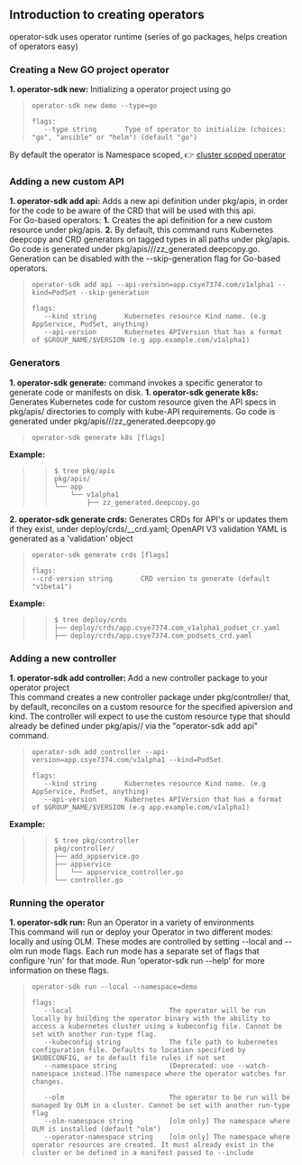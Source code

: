 ## Introduction to creating operators 
operator-sdk uses operator runtime (series of go packages, helps creation of operators easy)

### **Creating a New GO project operator**
**1. operator-sdk new:** Initializing a operator project using go
>  ```
> operator-sdk new demo --type=go
> 
> flags:
>     --type string       Type of operator to initialize (choices: "go", "ansible" or "helm") (default "go")
> ```
By default the operator is Namespace scoped, 👉 <a href="https://github.com/operator-framework/operator-sdk/blob/master/doc/operator-scope.md">cluster scoped operator</a>

### Adding a new custom API
**1. operator-sdk add api:** Adds a new api definition under pkg/apis, in order for the code to be aware of the CRD that will be used with this api.\
For Go-based operators:
    **1.** Creates the api definition for a new custom resource under pkg/apis.
    **2.** By default, this command runs Kubernetes deepcopy and CRD generators on tagged types in all paths under pkg/apis. Go code is generated under pkg/apis///zz_generated.deepcopy.go. Generation can be disabled with the --skip-generation flag for Go-based operators.

> ```
> operator-sdk add api --api-version=app.csye7374.com/v1alpha1 --kind=PodSet --skip-generation
> 
> flags:
>    --kind string       Kubernetes resource Kind name. (e.g AppService, PodSet, anything)
>    --api-version       Kubernetes APIVersion that has a format of $GROUP_NAME/$VERSION (e.g app.example.com/v1alpha1)
> ```


### Generators
**1. operator-sdk generate:** command invokes a specific generator to generate code or manifests on disk.
    **1. operator-sdk generate k8s:** Generates Kubernetes code for custom resource given the API specs in pkg/apis/ directories to comply with kube-API requirements. Go code is generated under pkg/apis///zz_generated.deepcopy.go
   > ```
   > operator-sdk generate k8s [flags]
   > ```
   **Example:**
   >> ```
   >> $ tree pkg/apis
   >> pkg/apis/
   >> └── app
   >>     └── v1alpha1
   >>         ├── zz_generated.deepcopy.go
   >> ```

   **2. operator-sdk generate crds:** Generates CRDs for API's or updates them if they exist, under deploy/crds/<api-version>_<kinds>_crd.yaml; OpenAPI V3 validation YAML is generated as a 'validation' object
   > ```
   > operator-sdk generate crds [flags]
   > 
   > flags:
   > --crd-version string       CRD version to generate (default "v1beta1")
   > ```
   **Example:**
   >> ```
   >> $ tree deploy/crds
   >> ├── deploy/crds/app.csye7374.com_v1alpha1_podset_cr.yaml
   >> ├── deploy/crds/app.csye7374.com_podsets_crd.yaml
   >> ```


### Adding a new controller
**1. operator-sdk add controller:** Add a new controller package to your operator project\
This command creates a new controller package under pkg/controller/ that, by default, reconciles on a custom resource for the specified apiversion and kind. The controller will expect to use the custom resource type that should already be defined under pkg/apis// via the "operator-sdk add api" command.
> ```
> operator-sdk add controller --api-version=app.csye7374.com/v1alpha1 --kind=PodSet
> 
> flags:
>    --kind string       Kubernetes resource Kind name. (e.g AppService, PodSet, anything)
>    --api-version       Kubernetes APIVersion that has a format of $GROUP_NAME/$VERSION (e.g app.example.com/v1alpha1)
> ```
**Example:**
>> ```
>> $ tree pkg/controller
>> pkg/controller/
>> ├── add_appservice.go
>> ├── appservice
>> │   └── appservice_controller.go
>> └── controller.go
>> ```


### Running the operator
**1. operator-sdk run:** Run an Operator in a variety of environments\
This command will run or deploy your Operator in two different modes: locally and using OLM. These modes are controlled by setting --local and --olm run mode flags. Each run mode has a separate set of flags that configure 'run' for that mode. Run 'operator-sdk run --help' for more information on these flags.
> ```
> operator-sdk run --local --namespace=demo
> 
> flags:
>    --local                        The operator will be run locally by building the operator binary with the ability to access a kubernetes cluster using a kubeconfig file. Cannot be set with another run-type flag.
>    --kubeconfig string            The file path to kubernetes configuration file. Defaults to location specified by $KUBECONFIG, or to default file rules if not set
>    --namespace string             (Deprecated: use --watch-namespace instead.)The namespace where the operator watches for changes.
>
>    --olm                          The operator to be run will be managed by OLM in a cluster. Cannot be set with another run-type flag
>    --olm-namespace string         [olm only] The namespace where OLM is installed (default "olm")
>    --operator-namespace string    [olm only] The namespace where operator resources are created. It must already exist in the cluster or be defined in a manifest passed to --include
> ```
